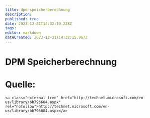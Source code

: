 ```yaml
---
title: dpm-speicherberechnung
description: 
published: true
date: 2023-12-31T14:32:19.228Z
tags: 
editor: markdown
dateCreated: 2023-12-31T14:32:15.967Z
---
```


# DPM Speicherberechnung

# <span class="mw-headline" id="bkmrk-quelle%3A-1">Quelle:</span>

```
<a class="external free" href="http://technet.microsoft.com/en-us/library/bb795684.aspx" rel="nofollow">http://technet.microsoft.com/en-us/library/bb795684.aspx</a>
```